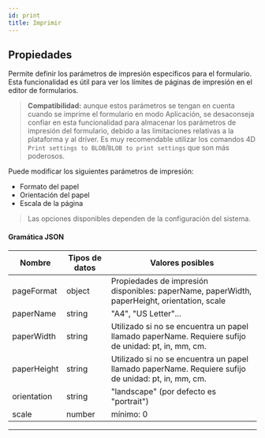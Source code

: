 ```yaml
---
id: print
title: Imprimir
---
```



## Propiedades

Permite definir los parámetros de impresión específicos para el formulario. Esta funcionalidad es útil para ver los límites de páginas de impresión en el editor de formularios.

> **Compatibilidad:** aunque estos parámetros se tengan en cuenta cuando se imprime el formulario en modo Aplicación, se desaconseja confiar en esta funcionalidad para almacenar los parámetros de impresión del formulario, debido a las limitaciones relativas a la plataforma y al driver. Es muy recomendable utilizar los comandos 4D `Print settings to BLOB`/`BLOB to print settings` que son más poderosos.

Puede modificar los siguientes parámetros de impresión:

*   Formato del papel
*   Orientación del papel
*   Escala de la página


> Las opciones disponibles dependen de la configuración del sistema.




#### Gramática JSON

| Nombre      | Tipos de datos | Valores posibles                                                                                    |
| ----------- | -------------- | --------------------------------------------------------------------------------------------------- |
| pageFormat  | object         | Propiedades de impresión disponibles: paperName, paperWidth, paperHeight, orientation, scale        |
| paperName   | string         | "A4", "US Letter"...                                                                                |
| paperWidth  | string         | Utilizado si no se encuentra un papel llamado paperName. Requiere sufijo de unidad: pt, in, mm, cm. |
| paperHeight | string         | Utilizado si no se encuentra un papel llamado paperName. Requiere sufijo de unidad: pt, in, mm, cm. |
| orientation | string         | "landscape" (por defecto es "portrait")                                                             |
| scale       | number         | mínimo: 0                                                                                           |


---









